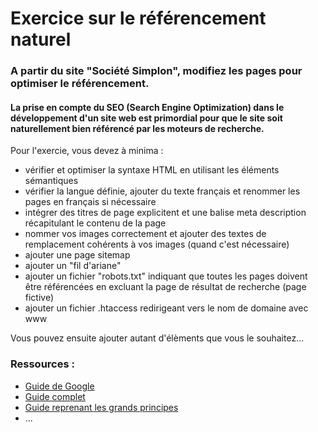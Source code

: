 # Exercice sur le référencement naturel

### A partir du site "Société Simplon", modifiez les pages pour optimiser le référencement.

#### La prise en compte du SEO (Search Engine Optimization) dans le développement d'un site web est primordial pour que le site soit naturellement bien référencé par les moteurs de recherche.

Pour l'exercie, vous devez à minima :
* vérifier et optimiser la syntaxe HTML en utilisant les éléments sémantiques
* vérifier la langue définie, ajouter du texte français et renommer les pages en français si nécessaire
* intégrer des titres de page explicitent et une balise meta description récapitulant le contenu de la page
* nommer vos images correctement et ajouter des textes de remplacement cohérents à vos images (quand c'est nécessaire)
* ajouter une page sitemap
* ajouter un "fil d'ariane"
* ajouter un fichier "robots.txt" indiquant que toutes les pages doivent être référencées en excluant la page de résultat de recherche (page fictive)
* ajouter un fichier .htaccess redirigeant vers le nom de domaine avec www
  
 Vous pouvez ensuite ajouter autant d'élèments que vous le souhaitez...

### Ressources :
* [Guide de Google](https://support.google.com/webmasters/answer/7451184?hl=fr)
* [Guide complet](https://www.optimisation-conversion.com/webmarketing/guide-optimisation-referencement-naturel-evaluation-seo/)
* [Guide reprenant les grands principes](https://www.commentcamarche.com/contents/1267-referencement-naturel-seo-guide-pratique-complet)
* ...

